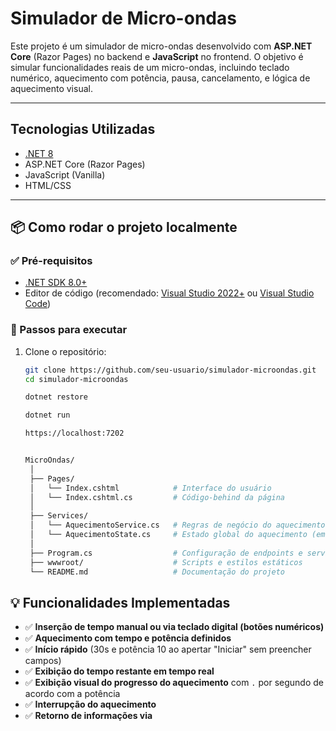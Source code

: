 # Simulador de Micro-ondas

Este projeto é um simulador de micro-ondas desenvolvido com **ASP.NET Core** (Razor Pages) no backend e **JavaScript** no frontend. O objetivo é simular funcionalidades reais de um micro-ondas, incluindo teclado numérico, aquecimento com potência, pausa, cancelamento, e lógica de aquecimento visual.

---

## Tecnologias Utilizadas

- [.NET 8](https://dotnet.microsoft.com/en-us/download/dotnet/8.0)
- ASP.NET Core (Razor Pages)
- JavaScript (Vanilla)
- HTML/CSS

---

## 📦 Como rodar o projeto localmente

### ✅ Pré-requisitos

- [.NET SDK 8.0+](https://dotnet.microsoft.com/en-us/download)
- Editor de código (recomendado: [Visual Studio 2022+](https://visualstudio.microsoft.com/) ou [Visual Studio Code](https://code.visualstudio.com/))

### 🔧 Passos para executar

1. Clone o repositório:
   ```bash
   git clone https://github.com/seu-usuario/simulador-microondas.git
   cd simulador-microondas

   dotnet restore

   dotnet run

   https://localhost:7202

   
   MicroOndas/
    │
    ├── Pages/
    │   └── Index.cshtml            # Interface do usuário
    │   └── Index.cshtml.cs         # Código-behind da página
    │
    ├── Services/
    │   └── AquecimentoService.cs   # Regras de negócio do aquecimento
    │   └── AquecimentoState.cs     # Estado global do aquecimento (em desenvolvimento)
    │
    ├── Program.cs                  # Configuração de endpoints e serviços
    ├── wwwroot/                    # Scripts e estilos estáticos
    └── README.md                   # Documentação do projeto

   ```
## 💡 Funcionalidades Implementadas

- ✅ **Inserção de tempo manual ou via teclado digital (botões numéricos)**
- ✅ **Aquecimento com tempo e potência definidos**
- ✅ **Início rápido** (30s e potência 10 ao apertar "Iniciar" sem preencher campos)
- ✅ **Exibição do tempo restante em tempo real**
- ✅ **Exibição visual do progresso do aquecimento** com `.` por segundo de acordo com a potência
- ✅ **Interrupção do aquecimento**
- ✅ **Retorno de informações via**

